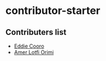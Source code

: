 # contributor-starter

## Contributers list
- [Eddie Cooro](https://github.com/Eddie-CooRo)
- [Amer Lotfi Orimi](https://github.com/amerllica)
